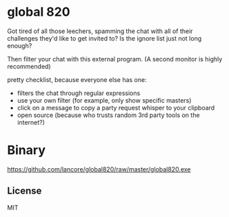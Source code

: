 # global 820

Got tired of all those leechers, spamming the chat with all of their challenges they'd like to get invited to? Is the ignore list just not long enough?

Then filter your chat with this external program. (A second monitor is highly recommended)

pretty checklist, because everyone else has one: 
  - filters the chat through regular expressions
  - use your own filter (for example, only show specific masters)
  - click on a message to copy a party request whisper to your clipboard
  - open source (because who trusts random 3rd party tools on the internet?) 

# Binary
https://github.com/lancore/global820/raw/master/global820.exe

License
----

MIT
